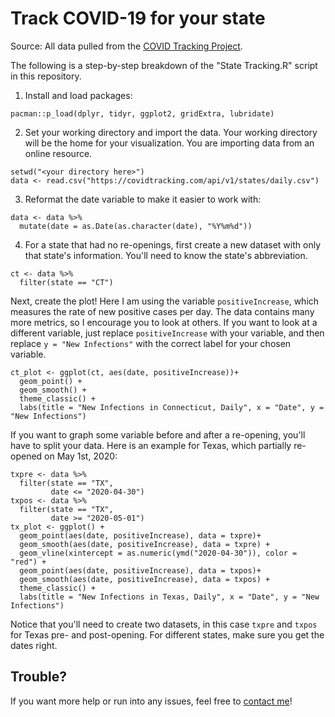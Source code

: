 # Track COVID-19 for your state
Source: All data pulled from the [COVID Tracking Project](https://covidtracking.com).

The following is a step-by-step breakdown of the "State Tracking.R" script in this repository.
1. Install and load packages:
```
pacman::p_load(dplyr, tidyr, ggplot2, gridExtra, lubridate)
```

2. Set your working directory and import the data. Your working directory will be the home for your visualization. You are importing data from an online resource.
```
setwd("<your directory here>")
data <- read.csv("https://covidtracking.com/api/v1/states/daily.csv")
```

3. Reformat the date variable to make it easier to work with:
```
data <- data %>%
  mutate(date = as.Date(as.character(date), "%Y%m%d"))
```

4. For a state that had no re-openings, first create a new dataset with only that state's information. You'll need to know the state's abbreviation.
```
ct <- data %>%
  filter(state == "CT")
```
Next, create the plot! Here I am using the variable `positiveIncrease`, which measures the rate of new positive cases per day. The data contains many more metrics, so I encourage you to look at others. If you want to look at a different variable, just replace `positiveIncrease` with your variable, and then replace `y = "New Infections"` with the correct label for your chosen variable.
```
ct_plot <- ggplot(ct, aes(date, positiveIncrease))+
  geom_point() +
  geom_smooth() +
  theme_classic() +
  labs(title = "New Infections in Connecticut, Daily", x = "Date", y = "New Infections")
```

If you want to graph some variable before and after a re-opening, you'll have to split your data. Here is an example for Texas, which partially re-opened on May 1st, 2020:
```
txpre <- data %>%
  filter(state == "TX",
         date <= "2020-04-30")
txpos <- data %>%
  filter(state == "TX",
         date >= "2020-05-01")
tx_plot <- ggplot() +
  geom_point(aes(date, positiveIncrease), data = txpre)+
  geom_smooth(aes(date, positiveIncrease), data = txpre) +
  geom_vline(xintercept = as.numeric(ymd("2020-04-30")), color = "red") +
  geom_point(aes(date, positiveIncrease), data = txpos)+
  geom_smooth(aes(date, positiveIncrease), data = txpos) +
  theme_classic() +
  labs(title = "New Infections in Texas, Daily", x = "Date", y = "New Infections")
```
Notice that you'll need to create two datasets, in this case `txpre` and `txpos` for Texas pre- and post-opening. For different states, make sure you get the dates right.

## Trouble?
If you want more help or run into any issues, feel free to [contact me](mailto:mblack438@gmail.com)!
